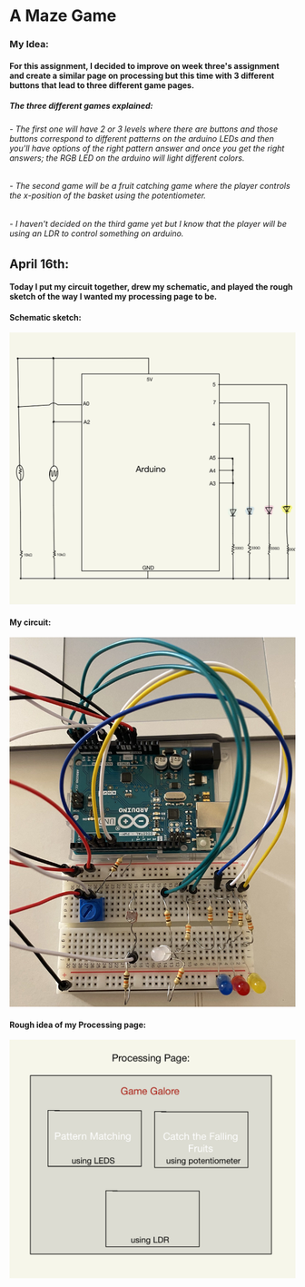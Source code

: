 # A Maze Game
### My Idea:
#### For this assignment, I decided to improve on week three's assignment and create a similar page on processing but this time with 3 different buttons that lead to three different game pages.
##### The three different games explained:
###### - The first one will have 2 or 3 levels where there are buttons and those buttons correspond to different patterns on the arduino LEDs and then you'll have options of the right pattern answer and once you get the right answers; the RGB LED on the arduino will light different colors.
###### - The second game will be a fruit catching game where the player controls the x-position of the basket using the potentiometer.
###### - I haven't decided on the third game yet but I know that the player will be using an LDR to control something on arduino.
## April 16th:
#### Today I put my circuit together, drew my schematic, and played the rough sketch of the way I wanted my processing page to be.

#### Schematic sketch:
![](IMG_0625.JPG)
#### My circuit:
![](IMG_2003.jpg)
#### Rough idea of my Processing page:
![](IMG_0626.JPG)
